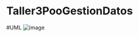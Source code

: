 # Taller3PooGestionDatos
#UML
![image](https://github.com/azambrano02/Taller3PooGestionDatos/assets/146024498/555aa8f8-3e50-48f9-923f-6b9d0669dd5b)
